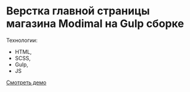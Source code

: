 # Верстка главной страницы магазина Modimal на Gulp сборке

Технологии:
- HTML,
- SCSS,
- Gulp,
- JS 

[Смотреть демо](https://pla1nq.github.io/modimal/)

